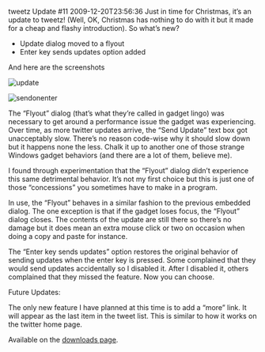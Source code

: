 tweetz Update #11
2009-12-20T23:56:36
Just in time for Christmas, it’s an update to tweetz! (Well, OK, Christmas has nothing to do with it but it made for a cheap and flashy introduction). So what’s new?

  * Update dialog moved to a flyout 
  * Enter key sends updates option added 

And here are the screenshots

![update](/content/images/blog/tweetzUpdate11_C1DA/update.jpg)

![sendonenter](/content/images/blog/tweetzUpdate11_C1DA/sendonenter.jpg)

The “Flyout” dialog (that’s what they’re called in gadget lingo) was necessary to get around a performance issue the gadget was experiencing. Over time, as more twitter updates arrive, the “Send Update” text box got unacceptably slow. There’s no reason code-wise why it should slow down but it happens none the less. Chalk it up to another one of those strange Windows gadget behaviors (and there are a lot of them, believe me).

I found through experimentation that the “Flyout” dialog didn’t experience this same detrimental behavior. It’s not my first choice but this is just one of those “concessions” you sometimes have to make in a program.

In use, the “Flyout” behaves in a similar fashion to the previous embedded dialog. The one exception is that if the gadget loses focus, the “Flyout” dialog closes. The contents of the update are still there so there’s no damage but it does mean an extra mouse click or two on occasion when doing a copy and paste for instance.

The “Enter key sends updates” option restores the original behavior of sending updates when the enter key is pressed. Some complained that they would send updates accidentally so I disabled it. After I disabled it, others complained that they missed the feature. Now you can choose.

Future Updates:

The only new feature I have planned at this time is to add a “more” link. It will appear as the last item in the tweet list. This is similar to how it works on the twitter home page.

Available on the [downloads page](/downloads).
